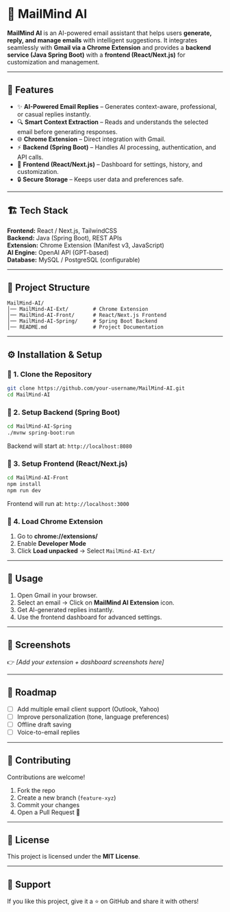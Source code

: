# 📧 MailMind AI

**MailMind AI** is an AI-powered email assistant that helps users **generate, reply, and manage emails** with intelligent suggestions.
It integrates seamlessly with **Gmail via a Chrome Extension** and provides a **backend service (Java Spring Boot)** with a **frontend (React/Next.js)** for customization and management.

---

## 🚀 Features

* ✨ **AI-Powered Email Replies** – Generates context-aware, professional, or casual replies instantly.
* 🔍 **Smart Context Extraction** – Reads and understands the selected email before generating responses.
* 🌐 **Chrome Extension** – Direct integration with Gmail.
* ⚡ **Backend (Spring Boot)** – Handles AI processing, authentication, and API calls.
* 🎨 **Frontend (React/Next.js)** – Dashboard for settings, history, and customization.
* 🔒 **Secure Storage** – Keeps user data and preferences safe.

---

## 🏗️ Tech Stack

**Frontend:** React / Next.js, TailwindCSS  
**Backend:** Java (Spring Boot), REST APIs  
**Extension:** Chrome Extension (Manifest v3, JavaScript)  
**AI Engine:** OpenAI API (GPT-based)  
**Database:** MySQL / PostgreSQL (configurable)  

---

## 📂 Project Structure

```
MailMind-AI/
│── MailMind-AI-Ext/        # Chrome Extension  
│── MailMind-AI-Front/      # React/Next.js Frontend  
│── MailMind-AI-Spring/     # Spring Boot Backend  
│── README.md               # Project Documentation  
```

---

## ⚙️ Installation & Setup

### 🔹 1. Clone the Repository

```bash
git clone https://github.com/your-username/MailMind-AI.git
cd MailMind-AI
```

### 🔹 2. Setup Backend (Spring Boot)

```bash
cd MailMind-AI-Spring
./mvnw spring-boot:run
```

Backend will start at: `http://localhost:8080`

### 🔹 3. Setup Frontend (React/Next.js)

```bash
cd MailMind-AI-Front
npm install
npm run dev
```

Frontend will run at: `http://localhost:3000`

### 🔹 4. Load Chrome Extension

1. Go to **chrome://extensions/**
2. Enable **Developer Mode**
3. Click **Load unpacked** → Select `MailMind-AI-Ext/`

---

## 🎯 Usage

1. Open Gmail in your browser.
2. Select an email → Click on **MailMind AI Extension** icon.
3. Get AI-generated replies instantly.
4. Use the frontend dashboard for advanced settings.

---

## 📸 Screenshots

👉 *[Add your extension + dashboard screenshots here]*

---

## 📌 Roadmap

* [ ] Add multiple email client support (Outlook, Yahoo)
* [ ] Improve personalization (tone, language preferences)
* [ ] Offline draft saving
* [ ] Voice-to-email replies

---

## 🤝 Contributing

Contributions are welcome!

1. Fork the repo
2. Create a new branch (`feature-xyz`)
3. Commit your changes
4. Open a Pull Request 🚀

---

## 📜 License

This project is licensed under the **MIT License**.

---

## 🌟 Support

If you like this project, give it a ⭐ on GitHub and share it with others!
